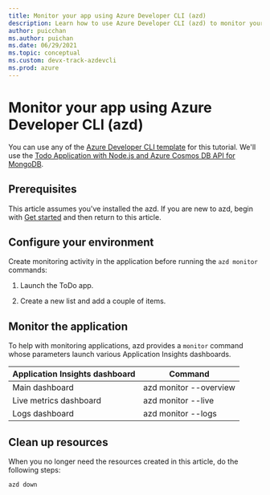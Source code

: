 ```yaml
---
title: Monitor your app using Azure Developer CLI (azd)
description: Learn how to use Azure Developer CLI (azd) to monitor your app health.
author: puicchan
ms.author: puichan
ms.date: 06/29/2021
ms.topic: conceptual
ms.custom: devx-track-azdevcli
ms.prod: azure
---
```

# Monitor your app using Azure Developer CLI (azd)

You can use any of the [Azure Developer CLI template](overview.md#azure-developer-cli-templates) for this tutorial. We'll use the [Todo Application with Node.js and Azure Cosmos DB API for MongoDB](https://github.com/azure-samples/todo-nodejs-mongo).

## Prerequisites

This article assumes you've installed the azd. If you are new to azd, begin with [Get started](get-started.md) and then return to this article.

## Configure your environment

Create monitoring activity in the application before running the `azd monitor` commands:

1. Launch the ToDo app.

1. Create a new list and add a couple of items.

## Monitor the application

To help with monitoring applications, azd provides a `monitor` command whose parameters launch various Application Insights dashboards.

| Application Insights dashboard | Command                |
|--------------------------------|------------------------|
| Main dashboard                 | azd monitor --overview |
| Live metrics dashboard         | azd monitor --live     |
| Logs dashboard                 | azd monitor --logs     |

## Clean up resources

When you no longer need the resources created in this article, do the following steps:

``` bash
azd down
```
